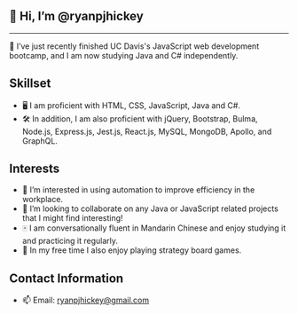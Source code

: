 ## 👋 Hi, I’m @ryanpjhickey
---
🌲 I’ve just recently finished UC Davis's JavaScript web development bootcamp, and I am now studying Java and C# independently.

## Skillset

- 🖥️ I am proficient with HTML, CSS, JavaScript, Java and C#. 
- 🛠️ In addition, I am also proficient with jQuery, Bootstrap, Bulma, Node.js, Express.js, Jest.js, React.js, MySQL, MongoDB, Apollo, and GraphQL.

## Interests
- 🦾 I’m interested in using automation to improve efficiency in the workplace.
- 🤝 I’m looking to collaborate on any Java or JavaScript related projects that I might find interesting!
- 🀄 I am conversationally fluent in Mandarin Chinese and enjoy studying it and practicing it regularly.
- 👾 In my free time I also enjoy playing strategy board games.

## Contact Information
- 📫 Email: ryanpjhickey@gmail.com
